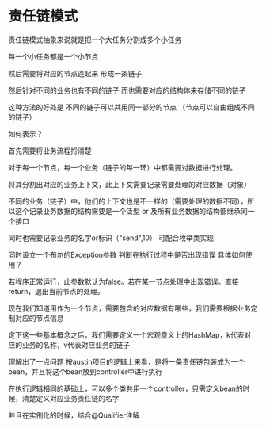# 责任链模式

责任链模式抽象来说就是把一个大任务分割成多个小任务

每一个小任务都是一个小节点

然后需要将对应的节点连起来 形成一条链子 

然后针对不同的业务也有不同的链子 而也需要对应的结构体来存储不同的链子 

这种方法的好处是 不同的链子可以共用同一部分的节点 （节点可以自由组成不同的链子）



如何表示？

首先需要将业务流程捋清楚

对于每一个节点，每一个业务（链子的每一环）中都需要对数据进行处理。

将其分割出对应的业务上下文，此上下文需要记录需要处理的对应数据（对象）

不同的业务（链子）中，他们的上下文也是不一样的（需要处理的数据不同），所以这个记录业务数据的结构需要是一个泛型 or 及所有业务数据的结构都继承同一个接口

同时也需要记录业务的名字or标识（"send",10） 可配合枚举类实现

同时设立一个布尔的Exception参数 判断在执行过程中是否出现错误 具体如何使用？

若程序正常运行，此参数默认为false。若在某一节点处理中出现错误。直接return，退出当前节点的处理。



现在我们知道用作为一个节点，需要包含的对应数据有哪些，我们需要根据业务定制对应的节点信息



定下这一些基本概念之后，我们需要定义一个宏观意义上的HashMap，k代表对应的业务的名称，v代表对应业务的链子







理解出了一点问题 按austin项目的逻辑上来看，是将一条责任链包装成为一个bean，并且将这个bean放到controller中进行执行

在执行逻辑相同的基础上，可以多个类共用一个controller，只需定义bean的时候，清楚定义对应业务责任链的名字

并且在实例化的时候，结合@Qualifier注解